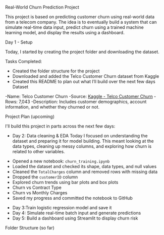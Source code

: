 Real-World Churn Prediction Project

This project is based on predicting customer churn using real-world data from a telecom company. The idea is to eventually build a system that can simulate real-time data input, predict churn using a trained machine learning model, and display the results using a dashboard.


Day 1 - Setup

Today, I started by creating the project folder and downloading the dataset.

 Tasks Completed:
- Created the folder structure for the project
- Downloaded and added the Telco Customer Churn dataset from Kaggle
- Created this README to plan out what I’ll build over the next few days
 Dataset

-Name: Telco Customer Churn
-Source: [Kaggle - Telco Customer Churn](https://www.kaggle.com/datasets/blastchar/telco-customer-churn)
-Rows: 7,043
-Description: Includes customer demographics, account information, and whether they churned or not.


Project Plan (upcoming)

I'll build this project in parts across the next few days:

- Day 2: Data cleaning & EDA
Today I focused on understanding the dataset and preparing it for model building. This meant looking at the data types, cleaning up messy columns, and exploring how churn is related to other variables.

* Opened a new notebook: `churn_training.ipynb`
* Loaded the dataset and checked its shape, data types, and null values
* Cleaned the `TotalCharges` column and removed rows with missing data
* Dropped the `customerID` column 
* Explored churn trends using bar plots and box plots
 * Churn vs Contract Type
 * Churn vs Monthly Charges
* Saved my progress and committed the notebook to GitHub

- Day 3:Train logistic regression model and save it
- Day 4: Simulate real-time batch input and generate predictions
- Day 5: Build a dashboard using Streamlit to display churn risk


Folder Structure (so far)

